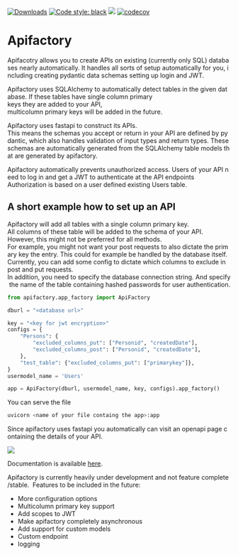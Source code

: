 [![Downloads](https://pepy.tech/badge/apifactory/month)](https://pepy.tech/project/apifactory)
[![Code style: black](https://img.shields.io/badge/code%20style-black-000000.svg)](https://github.com/psf/black)
![](https://img.shields.io/pypi/pyversions/apifactory)
[![codecov](https://codecov.io/gh/sebastiaanbroekema/apifactory/branch/develop/graph/badge.svg?token=28U38TJ6I8)](https://codecov.io/gh/sebastiaanbroekema/apifactory)

# Apifactory

Apifacotry allows you to create APIs on existing (currently only SQL) databases nearly automatically. It handles all sorts of setup automatically for you, including creating pydantic data schemas setting up login and JWT. 


Apifactory uses SQLAlchemy to automatically detect tables in the given database. If these tables have single column primary keys they are added to your API, multicolumn primary keys will be added in the future.

Apifactory uses fastapi to construct its APIs. This means the schemas you accept or return in your API are defined by pydantic, which also handles validation of input types and return types. These schemas are automatically generated from the SQLAlchemy table models that are generated by apifactory.

Apifactory automatically prevents unauthorized access. Users of your API need to log in and get a JWT to authenticate at the API endpoints Authorization is based on a user defined existing Users table.

## A short example how to set up an API

Apifactory will add all tables with a single column primary key. All columns of these table will be added to the schema of your API. However, this might not be preferred for all methods. For example, you might not want your post requests to also dictate the primary key the entry. This could for example be handled by the database itself. Currently, you can add some config to dictate which columns to exclude in post and put requests. In addition, you need to specify the database connection string. And specify the name of the table containing hashed passwords for user authentication.


```python
from apifactory.app_factory import ApiFactory

dburl = "<database url>"

key = "<key for jwt encryption>"
configs = {
    "Persons": {
        "excluded_columns_put": ["Personid", "createdDate"],
        "excluded_columns_post": ["Personid", "createdDate"],
    },
    "test_table": {"excluded_columns_put": ["primarykey"]},
}
usermodel_name = 'Users'

app = ApiFactory(dburl, usermodel_name, key, configs).app_factory()
```

You can serve the file 
```bash 
uvicorn <name of your file containg the app>:app 
```

Since apifactory uses fastapi you automatically can visit an openapi page containing the details of your API.

![](Swagger_UI.png)

Documentation is available [here](https://apifactory.readthedocs.io/en/latest/index.html).


Apifactory is currently heavily under development and not feature complete/stable. 
Features to be included in the future:
* More configuration options
* Multicolumn primary key support
* Add scopes to JWT
* Make apifactory completely asynchronous
* Add support for custom models
* Custom endpoint
* logging
